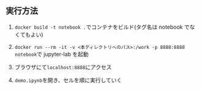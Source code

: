 ## 実行方法

1. `docker build -t notebook .`でコンテナをビルド(タグ名は notebook でなくてもよい)

2. `docker run --rm -it -v <本ディレクトリへのパス>:/work -p 8888:8888 notebook`で jupyter-lab を起動

3. ブラウザにて`localhost:8888`にアクセス

4. `demo.ipynb`を開き、セルを順に実行していく
